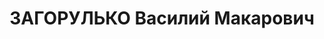 ---
title: ЗАГОРУЛЬКО Василий Макарович
description: '1909 р. н., Сумська обл., смт Угроїди Краснопільського р-ну, українець,
  член ВКП(б), освіта початкова, Секретар політвідділу 41 СД (м. Кривий Ріг Дніпропетровської
  обл.)

  Арешт 14.11.1937. Військовою колегією Верховного Суду СРСР 14.01.1938 за участь
  в антирадянській військово-фашистській змові засуджений до ВМП. Розстріляний 15.01.1938
  у м. Київ

  Реабілітований 24.10.1957 військовою колегією Верховного Суду СРСР.'
---